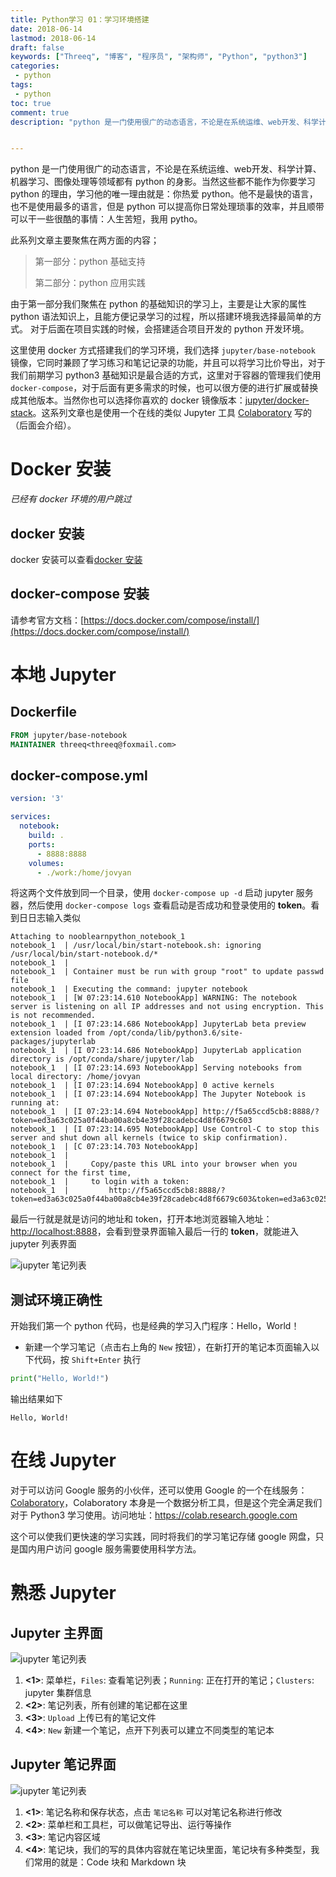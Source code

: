 ```yaml
---
title: Python学习 01：学习环境搭建
date: 2018-06-14
lastmod: 2018-06-14
draft: false
keywords: ["Threeq", "博客", "程序员", "架构师", "Python", "python3"]
categories:
 - python
tags:
 - python
toc: true
comment: true
description: "python 是一门使用很广的动态语言，不论是在系统运维、web开发、科学计算、机器学习、图像处理等领域都有 python 的身影。当然这些都不能作为你要学习 python 的理由，学习他的唯一理由就是：你热爱 python。他不是最快的语言，也不是使用最多的语言，但是 python 可以提高你日常处理琐事的效率，并且顺带可以干一些很酷的事情：人生苦短，我用 python。"


---
```


python 是一门使用很广的动态语言，不论是在系统运维、web开发、科学计算、机器学习、图像处理等领域都有 python 的身影。当然这些都不能作为你要学习 python 的理由，学习他的唯一理由就是：你热爱 python。他不是最快的语言，也不是使用最多的语言，但是 python 可以提高你日常处理琐事的效率，并且顺带可以干一些很酷的事情：人生苦短，我用 pytho。

此系列文章主要聚焦在两方面的内容；

> 第一部分：python 基础支持
>
> 第二部分：python 应用实践

由于第一部分我们聚焦在 python 的基础知识的学习上，主要是让大家的属性 python 语法知识上，且能方便记录学习的过程，所以搭建环境我选择最简单的方式。
对于后面在项目实践的时候，会搭建适合项目开发的 python 开发环境。

这里使用 docker 方式搭建我们的学习环境，我们选择 `jupyter/base-notebook` 镜像，它同时兼顾了学习练习和笔记记录的功能，并且可以将学习比价导出，对于我们前期学习 python3 基础知识是最合适的方式，这里对于容器的管理我们使用 `docker-compose`，对于后面有更多需求的时候，也可以很方便的进行扩展或替换成其他版本。当然你也可以选择你喜欢的 docker 镜像版本：[jupyter/docker-stack](https://hub.docker.com/u/jupyter/)。这系列文章也是使用一个在线的类似 Jupyter 工具 [Colaboratory](https://colab.research.google.com/) 写的（后面会介绍）。

<!--more-->

# Docker 安装

*已经有 docker 环境的用户跳过*

## docker 安装

docker 安装可以查看[docker 安装](https://blog.threeq.me/post/articles/noob-learn-sql/1-install-tools/#docker-%E5%AE%89%E8%A3%85)

## docker-compose 安装

请参考官方文档：[https://docs.docker.com/compose/install/](https://docs.docker.com/compose/install/)

# 本地 Jupyter


## Dockerfile


```Dockerfile
FROM jupyter/base-notebook
MAINTAINER threeq<threeq@foxmail.com>

```

## docker-compose.yml


```yaml
version: '3'

services:
  notebook:
    build: .
    ports:
      - 8888:8888
    volumes:
      - ./work:/home/jovyan
```

将这两个文件放到同一个目录，使用 `docker-compose up -d` 启动 jupyter 服务器，然后使用 `docker-compose logs` 查看启动是否成功和登录使用的 **token**。看到日日志输入类似

```
Attaching to nooblearnpython_notebook_1
notebook_1  | /usr/local/bin/start-notebook.sh: ignoring /usr/local/bin/start-notebook.d/*
notebook_1  |
notebook_1  | Container must be run with group "root" to update passwd file
notebook_1  | Executing the command: jupyter notebook
notebook_1  | [W 07:23:14.610 NotebookApp] WARNING: The notebook server is listening on all IP addresses and not using encryption. This is not recommended.
notebook_1  | [I 07:23:14.686 NotebookApp] JupyterLab beta preview extension loaded from /opt/conda/lib/python3.6/site-packages/jupyterlab
notebook_1  | [I 07:23:14.686 NotebookApp] JupyterLab application directory is /opt/conda/share/jupyter/lab
notebook_1  | [I 07:23:14.693 NotebookApp] Serving notebooks from local directory: /home/jovyan
notebook_1  | [I 07:23:14.694 NotebookApp] 0 active kernels
notebook_1  | [I 07:23:14.694 NotebookApp] The Jupyter Notebook is running at:
notebook_1  | [I 07:23:14.694 NotebookApp] http://f5a65ccd5cb8:8888/?token=ed3a63c025a0f44ba00a8cb4e39f28cadebc4d8f6679c603
notebook_1  | [I 07:23:14.695 NotebookApp] Use Control-C to stop this server and shut down all kernels (twice to skip confirmation).
notebook_1  | [C 07:23:14.703 NotebookApp]
notebook_1  |
notebook_1  |     Copy/paste this URL into your browser when you connect for the first time,
notebook_1  |     to login with a token:
notebook_1  |         http://f5a65ccd5cb8:8888/?token=ed3a63c025a0f44ba00a8cb4e39f28cadebc4d8f6679c603&token=ed3a63c025a0f44ba00a8cb4e39f28cadebc4d8f6679c603
```

最后一行就是就是访问的地址和 token，打开本地浏览器输入地址：[http://localhost:8888](http://localhost:8888)，会看到登录界面输入最后一行的 **token**，就能进入 jupyter 列表界面

![jupyter 笔记列表](/images/articles/noob-learn-python/01-jupyter-list.jpeg)



## 测试环境正确性

开始我们第一个 python 代码，也是经典的学习入门程序：Hello，World！

* 新建一个学习笔记（点击右上角的 `New` 按钮），在新打开的笔记本页面输入以下代码，按 `Shift+Enter` 执行


```python
print("Hello, World!")
```

输出结果如下

    Hello, World!


# 在线 Jupyter

 对于可以访问 Google 服务的小伙伴，还可以使用 Google 的一个在线服务：[Colaboratory](https://colab.research.google.com/)，Colaboratory 本身是一个数据分析工具，但是这个完全满足我们对于 Python3 学习使用。访问地址：https://colab.research.google.com

这个可以使我们更快速的学习实践，同时将我们的学习笔记存储 google 网盘，只是国内用户访问 google 服务需要使用科学方法。


# 熟悉 Jupyter

## Jupyter 主界面

![jupyter 笔记列表](/images/articles/noob-learn-python/01-jupyter-desc.jpeg)

1. **<1>**: 菜单栏，`Files`: 查看笔记列表；`Running`: 正在打开的笔记；`Clusters`: jupyter 集群信息
2. **<2>**: 笔记列表，所有创建的笔记都在这里
3. **<3>**: `Upload` 上传已有的笔记文件
4. **<4>**: `New` 新建一个笔记，点开下列表可以建立不同类型的笔记本

## Jupyter 笔记界面

![jupyter 笔记列表](/images/articles/noob-learn-python/01-jupyter-note.jpeg)

1. **<1>**: 笔记名称和保存状态，点击 `笔记名称` 可以对笔记名称进行修改 
2. **<2>**: 菜单栏和工具栏，可以做笔记导出、运行等操作
3. **<3>**: 笔记内容区域
4. **<4>**: 笔记块，我们的写的具体内容就在笔记块里面，笔记块有多种类型，我们常用的就是：Code 块和 Markdown 块
